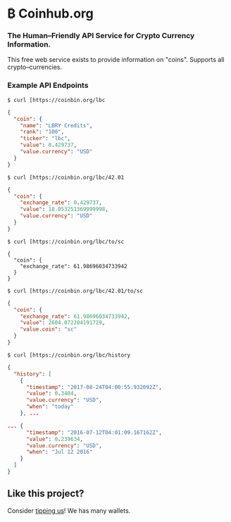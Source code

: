 # ₿ Coinhub.org

### The Human–Friendly API Service for Crypto Currency Information.

This free web service exists to provide information on "coins". Supports all crypto–currencies.

### Example API Endpoints

`$ curl [https://coinbin.org/lbc`

```json
{
  "coin": {
    "name": "LBRY Credits", 
    "rank": "100", 
    "ticker": "lbc", 
    "value": 0.429737, 
    "value.currency": "USD"
  }
}
```
      

`$ curl [https://coinbin.org/lbc/42.01`

```json
{
  "coin": {
    "exchange_rate": 0.429737, 
    "value": 18.053251369999998, 
    "value.currency": "USD"
  }
}
```
      

`$ curl [https://coinbin.org/lbc/to/sc`

```
{
  "coin": {
    "exchange_rate": 61.98696034733942
  }
}
```
      

`$ curl [https://coinbin.org/lbc/42.01/to/sc`

```json
{
  "coin": {
    "exchange_rate": 61.98696034733942, 
    "value": 2604.072204191729, 
    "value.coin": "sc"
  }
}
```

`$ curl [https://coinbin.org/lbc/history`

```json
{
  "history": [
    {
      "timestamp": "2017-08-24T04:00:55.932092Z",
      "value": 0.3404,
      "value.currency": "USD",
      "when": "today"
    }, ...

... {
      "timestamp": "2016-07-12T04:01:09.167162Z",
      "value": 0.239634,
      "value.currency": "USD",
      "when": "Jul 12 2016"
    }
  ]
}
```

## Like this project?

Consider [tipping us](http://coinbin.org/thanks)! We has many wallets. 
